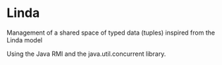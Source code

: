 Linda
=====

Management of a shared space of typed data (tuples) inspired from the Linda model

Using the Java RMI and the java.util.concurrent library.
